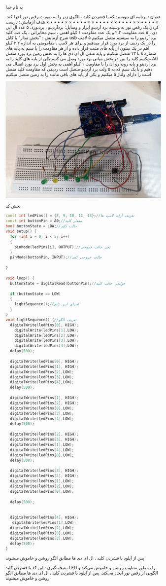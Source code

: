 به نام خدا            

عنوان : برنامه ای بنویسید که با فشردن کلید ، الگوی زیر را به صورت رقص نور اجرا کند.
× • • • •
× × • • •
• × × • •
• • × × •
• • • × ×
• • • • ×
هدف آزمایش : درست کردن یک رقص نور به وسیله برد آردینو 
 ابزار و وسایل: بردآردینو ، بردبورد، ۵ عدد ال ایی دی ، ۵ عدد مقاومت ۲.۲  و یک عدد مقاومت  ۱ کیلو اهمی ، سیم مخابراتی ، یک عدد کلید 
شرح آزمایش :
"بخش مدار"
با کابل usb برد آردینو را به سیستم متصل میکنیم
۵ لامپ را در یک ردیف از برد بورد قرار میدهیم و برای هر لامپ ، مقامومتی به اندازه ۲.۲ کیلو اهم در یک ستون از پایه های مثبت قرار داده و از هر مقاومت را با سیم به پایه های شماره ۸ تا ۱۳ متصل میکنیم
و پایه منفی ال ای دی ها را به بخش زمین برد بورد متصل میکنیم
کلید را بین دو بخش میانی برد بورد وصل می کنیم 
یکی از پایه های کلید را به A0  برد آردینو و پایه روبه رو آن را با مقاومت ۱ کیلو اهمی به بخش اول برد بورد اتصال می دهیم و با یک سیم که به ۵ ولت برد آردینو متصل است ردیفی که مقاومت کلید متصل است را دارای ولتاژ ۵ میکنیم
و یکی از پایه های باقی مانده را به زمین متصل میکنیم

![code](./photo_2024-10-27_03-25-16.jpg)

بخش کد
```cpp
const int ledPins[] = {8, 9, 10, 12, 13};//تعریف آرایه لامپ ها
const int buttonPin = A0;//مقدار کلید
bool buttonState = LOW;//حالت کلید
void setup() {
  for (int i = 0; i < 5; i++)
  {
    pinMode(ledPins[i], OUTPUT);//تغیر حالت خروجی 
  }
  pinMode(buttonPin, INPUT);//حالت خروجی کلید

}

void loop() {
  buttonState = digitalRead(buttonPin);//خواندن حالت کلید

  if (buttonState == LOW)
  {
    lightSequence();//اجرای ایین تابع
  }
}
void lightSequence() {//تعریف الگو
  digitalWrite(ledPins[0], HIGH);
    digitalWrite(ledPins[1],LOW);
    digitalWrite(ledPins[2],LOW);
    digitalWrite(ledPins[3],LOW);
    digitalWrite(ledPins[4],LOW);
  delay(500);

  digitalWrite(ledPins[0], HIGH);
  digitalWrite(ledPins[1], HIGH);
  digitalWrite(ledPins[2],LOW);
  digitalWrite(ledPins[3],LOW);
  digitalWrite(ledPins[4],LOW);
  delay(500);

  digitalWrite(ledPins[1], HIGH);
  digitalWrite(ledPins[2], HIGH);
  digitalWrite(ledPins[0],LOW);
  digitalWrite(ledPins[3],LOW);
  digitalWrite(ledPins[4],LOW);
  delay(500);

  digitalWrite(ledPins[2], HIGH);
  digitalWrite(ledPins[3], HIGH);
  digitalWrite(ledPins[1],LOW);
  digitalWrite(ledPins[4],LOW);
  digitalWrite(ledPins[0],LOW);
  delay(500);

  digitalWrite(ledPins[3], HIGH);
  digitalWrite(ledPins[4], HIGH);
  digitalWrite(ledPins[1],LOW);
  digitalWrite(ledPins[2],LOW);
  digitalWrite(ledPins[0],LOW);
  
  delay(500);


  digitalWrite(ledPins[4], HIGH);
   digitalWrite(ledPins[1],LOW);
  digitalWrite(ledPins[2],LOW);
  digitalWrite(ledPins[0],LOW);
  digitalWrite(ledPins[3],LOW); 
  delay(500);
}
```
پس از آپلود با فشردن کلید ، ال ای دی ها مطابق الگو روشن و خاموش میشوند


نتیجه گیری :
این کد با فشردن کلید، LED را به طور متناوب روشن و خاموش می‌کند و الگویی از رقص نور ایجاد می‌کند.
پس از آپلود با فشردن کلید ، ال ای دی ها مطابق الگو روشن و خاموش میشوند